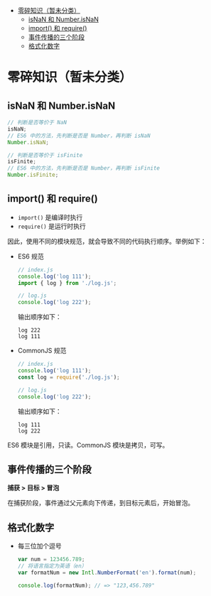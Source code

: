 - [零碎知识（暂未分类）](#零碎知识暂未分类)
  - [isNaN 和 Number.isNaN](#isnan-和-numberisnan)
  - [import() 和 require()](#import-和-require)
  - [事件传播的三个阶段](#事件传播的三个阶段)
  - [格式化数字](#格式化数字)

# 零碎知识（暂未分类）

## isNaN 和 Number.isNaN

```js
// 判断是否等价于 NaN
isNaN;
// ES6 中的方法，先判断是否是 Number，再判断 isNaN
Number.isNaN;

// 判断是否等价于 isFinite
isFinite;
// ES6 中的方法，先判断是否是 Number，再判断 isFinite
Number.isFinite;
```

## import() 和 require()

- `import()` 是编译时执行
- `require()` 是运行时执行

因此，使用不同的模块规范，就会导致不同的代码执行顺序。举例如下：

- ES6 规范

  ```js
  // index.js
  console.log('log 111');
  import { log } from './log.js';

  // log.js
  console.log('log 222');
  ```

  输出顺序如下：

  ```
  log 222
  log 111
  ```

- CommonJS 规范

  ```js
  // index.js
  console.log('log 111');
  const log = require('./log.js');

  // log.js
  console.log('log 222');
  ```

  输出顺序如下：

  ```
  log 111
  log 222
  ```

ES6 模块是引用，只读。CommonJS 模块是拷贝，可写。

## 事件传播的三个阶段

**捕获 > 目标 > 冒泡**

在捕获阶段，事件通过父元素向下传递，到目标元素后，开始冒泡。

## 格式化数字

- 每三位加个逗号

  ```js
  var num = 123456.789;
  // 将语言指定为英语（en）
  var formatNum = new Intl.NumberFormat('en').format(num);

  console.log(formatNum); // => "123,456.789"
  ```
